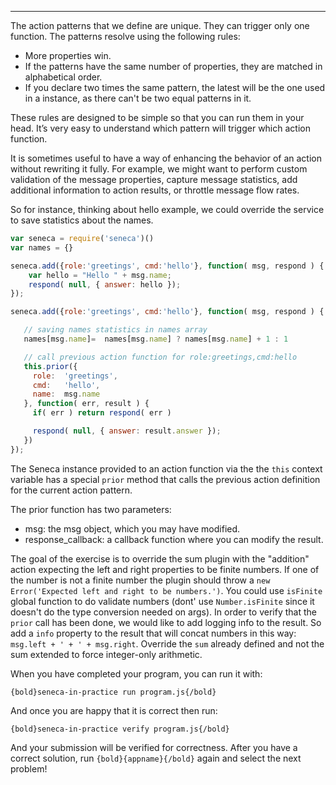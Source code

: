 ---

The action patterns that we define are unique. They can trigger only one
function. The patterns resolve using the following rules:

* More properties win.
* If the patterns have the same number of properties, they are matched in alphabetical order.
* If you declare two times the same pattern, the latest will be the one
  used in a instance, as there can't be two equal patterns in it.

These rules are designed to be simple so that you can run them in your head.
It’s very easy to understand which pattern will trigger which action function.

It is sometimes useful to have a way of enhancing the behavior of an action
without rewriting it fully. For example, we might want to perform custom
validation of the message properties, capture message statistics,
add additional information to action results, or throttle message flow rates.

So for instance, thinking about hello example, we could override the service
to save statistics about the names.


```javascript
var seneca = require('seneca')()
var names = {}

seneca.add({role:'greetings', cmd:'hello'}, function( msg, respond ) {
    var hello = "Hello " + msg.name;
    respond( null, { answer: hello });
});

seneca.add({role:'greetings', cmd:'hello'}, function( msg, respond ) {

   // saving names statistics in names array
   names[msg.name]=  names[msg.name] ? names[msg.name] + 1 : 1

   // call previous action function for role:greetings,cmd:hello
   this.prior({
     role:  'greetings',
     cmd:   'hello',
     name:  msg.name
   }, function( err, result ) {
     if( err ) return respond( err )

     respond( null, { answer: result.answer });
   })
});

```

The Seneca instance provided to an action function via the the `this` context
variable has a special `prior` method that calls the previous action definition
for the current action pattern.

The prior function has two parameters:

* msg: the msg object, which you may have modified.
* response_callback: a callback function where you can modify the result.

The goal of the exercise is to override the sum plugin with the "addition" action
expecting the left and right properties to be finite numbers.
If one of the number is not a finite number the plugin should throw a
`new Error('Expected left and right to be numbers.')`.
You could use `isFinite` global function to do validate numbers (dont' use
`Number.isFinite` since it doesn't do the type conversion needed on args).
In order to verify that the `prior` call has been done, we would like to add
logging info to the result. So add a `info` property to the result that will
concat numbers in this way: `msg.left + ' + ' + msg.right`. Override the `sum`
already defined and not the sum extended to force integer-only arithmetic.

When you have completed your program, you can run it with:

    {bold}seneca-in-practice run program.js{/bold}

And once you are happy that it is correct then run:

    {bold}seneca-in-practice verify program.js{/bold}

And your submission will be verified for correctness.
After you have a correct solution, run `{bold}{appname}{/bold}` again and
select the next problem!
